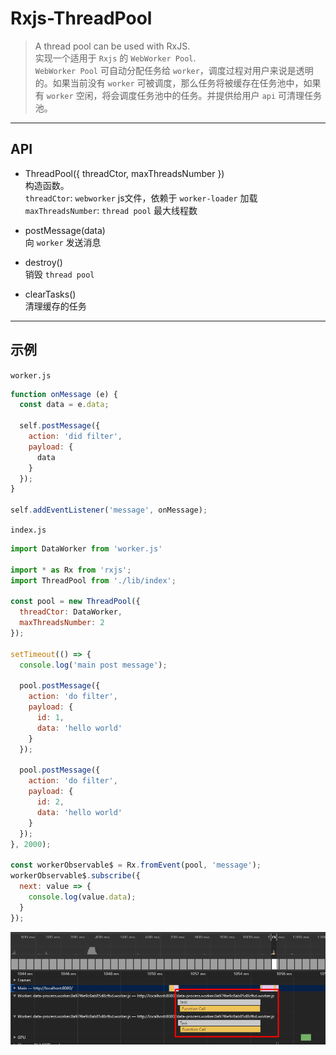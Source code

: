 # Rxjs-ThreadPool
> A thread pool can be used with RxJS.  
> 实现一个适用于 `Rxjs` 的 `WebWorker Pool`.  
> `WebWorker Pool` 可自动分配任务给 `worker`，调度过程对用户来说是透明的。如果当前没有 `worker` 可被调度，那么任务将被缓存在任务池中，如果有 `worker` 空闲，将会调度任务池中的任务。并提供给用户 `api` 可清理任务池。
----
## API
* ThreadPool({ threadCtor, maxThreadsNumber })  
构造函数。  
`threadCtor`: `webworker` js文件，依赖于 `worker-loader` 加载
`maxThreadsNumber`: `thread pool` 最大线程数

* postMessage(data)  
向 `worker` 发送消息

* destroy()  
  销毁 `thread pool`

* clearTasks()  
  清理缓存的任务

--- 
## 示例

`worker.js`
``` javascript
function onMessage (e) {
  const data = e.data;

  self.postMessage({
    action: 'did filter',
    payload: {
      data
    }
  });
}

self.addEventListener('message', onMessage);
```

`index.js`  
``` javascript
import DataWorker from 'worker.js'

import * as Rx from 'rxjs';
import ThreadPool from './lib/index';

const pool = new ThreadPool({
  threadCtor: DataWorker,
  maxThreadsNumber: 2
});

setTimeout(() => {
  console.log('main post message');

  pool.postMessage({
    action: 'do filter',
    payload: {
      id: 1,
      data: 'hello world'
    }
  });

  pool.postMessage({
    action: 'do filter',
    payload: {
      id: 2,
      data: 'hello world'
    }
  });
}, 2000);

const workerObservable$ = Rx.fromEvent(pool, 'message');
workerObservable$.subscribe({
  next: value => {
    console.log(value.data);
  }
});
```

![./doc/worker.png](./doc/worker.png)  

